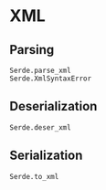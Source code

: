 # XML

## Parsing

```@docs
Serde.parse_xml
Serde.XmlSyntaxError
```

## Deserialization

```@docs
Serde.deser_xml
```

## Serialization

```@docs
Serde.to_xml
```
